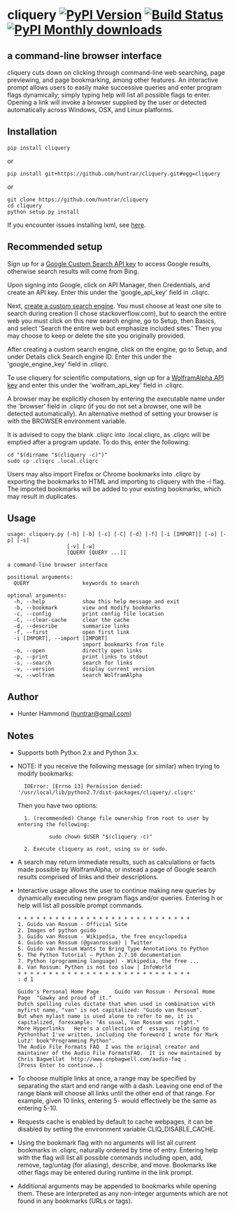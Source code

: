 # cliquery [![PyPI Version](https://img.shields.io/pypi/v/cliquery.svg)](https://pypi.python.org/pypi/cliquery) [![Build Status](https://travis-ci.org/huntrar/cliquery.svg?branch=master)](https://travis-ci.org/huntrar/cliquery) [![PyPI Monthly downloads](https://img.shields.io/pypi/dm/cliquery.svg?style=flat)](https://pypi.python.org/pypi/cliquery)


## a command-line browser interface

cliquery cuts down on clicking through command-line web searching, page previewing, and page bookmarking, among other features. An interactive prompt allows users to easily make successive queries and enter program flags dynamically; simply typing help will list all possible flags to enter. Opening a link will invoke a browser supplied by the user or detected automatically across Windows, OSX, and Linux platforms.

## Installation
    pip install cliquery

or

    pip install git+https://github.com/huntrar/cliquery.git#egg=cliquery

or

    git clone https://github.com/huntrar/cliquery
    cd cliquery
    python setup.py install

If you encounter issues installing lxml, see [here](http://lxml.de/installation.html).

## Recommended setup

Sign up for a [Google Custom Search API key](https://code.google.com/apis/console) to access Google results, otherwise search results will come from Bing.

Upon signing into Google, click on API Manager, then Credentials, and create an API key. Enter this under the 'google_api_key' field in .cliqrc.

Next, [create a custom search engine](https://cse.google.com/all). You must choose at least one site to search during creation (I chose stackoverflow.com), but to search the entire web you must click on this new search engine, go to Setup, then Basics, and select 'Search the entire web but emphasize included sites.' Then you may choose to keep or delete the site you originally provided.

After creating a custom search engine, click on the engine, go to Setup, and under Details click Search engine ID. Enter this under the 'google_engine_key' field in .cliqrc.

To use cliquery for scientific computations, sign up for a [WolframAlpha API key](https://developer.wolframalpha.com/portal/apisignup.html) and enter this under the 'wolfram_api_key' field in .cliqrc.

A browser may be explicitly chosen by entering the executable name under the 'browser' field in .cliqrc (if you do not set a browser, one will be detected automatically). An alternative method of setting your browser is with the BROWSER environment variable.

It is advised to copy the blank .cliqrc into .local.cliqrc, as .cliqrc will be emptied after a program update. To do this, enter the following:

    cd "$(dirname "$(cliquery -c)")"
    sudo cp .cliqrc .local.cliqrc

Users may also import Firefox or Chrome bookmarks into .cliqrc by exporting the bookmarks to HTML and importing to cliquery with the -i flag. The imported bookmarks will be added to your existing bookmarks, which may result in duplicates.

## Usage
    usage: cliquery.py [-h] [-b] [-c] [-C] [-d] [-f] [-i [IMPORT]] [-o] [-p] [-s]
                       [-v] [-w]
                       [QUERY [QUERY ...]]

    a command-line browser interface

    positional arguments:
      QUERY                 keywords to search

    optional arguments:
      -h, --help            show this help message and exit
      -b, --bookmark        view and modify bookmarks
      -c, --config          print config file location
      -C, --clear-cache     clear the cache
      -d, --describe        summarize links
      -f, --first           open first link
      -i [IMPORT], --import [IMPORT]
                            import bookmarks from file
      -o, --open            directly open links
      -p, --print           print links to stdout
      -s, --search          search for links
      -v, --version         display current version
      -w, --wolfram         search WolframAlpha

## Author
* Hunter Hammond (huntrar@gmail.com)

## Notes
* Supports both Python 2.x and Python 3.x.
* NOTE: If you receive the following message (or similar) when trying to modify bookmarks:

        IOError: [Errno 13] Permission denied: '/usr/local/lib/python2.7/dist-packages/cliquery/.cliqrc'

    Then you have two options:

        1. (recommended) Change file ownership from root to user by entering the following:

                sudo chown $USER "$(cliquery -c)" 

        2. Execute cliquery as root, using su or sudo.
* A search may return immediate results, such as calculations or facts made possible by WolframAlpha, or instead a page of Google search results comprised of links and their descriptions.
* Interactive usage allows the user to continue making new queries by dynamically executing new program flags and/or queries. Entering h or help will list all possible prompt commands.
    ```
    + + + + + + + + + + + + + + + + + + + + + + + + + + + +
    1. Guido van Rossum - Official Site
    2. Images of python guido   
    3. Guido van Rossum - Wikipedia, the free encyclopedia
    4. Guido van Rossum (@gvanrossum) | Twitter
    5. Guido van Rossum Wants to Bring Type Annotations to Python
    6. The Python Tutorial — Python 2.7.10 documentation
    7. Python (programming language) - Wikipedia, the free ...
    8. Van Rossum: Python is not too slow | InfoWorld
    + + + + + + + + + + + + + + + + + + + + + + + + + + + +
    : d 1

    Guido's Personal Home Page     Guido van Rossum - Personal Home Page  "Gawky and proud of it."
    Dutch spelling rules dictate that when used in combination with myfirst name, "van" is not capitalized: "Guido van Rossum".
    But when mylast name is used alone to refer to me, it is capitalized, forexample: "As usual, Van Rossum was right."
    More Hyperlinks   Here's a collection of  essays  relating to Pythonthat I've written, including the foreword I wrote for Mark Lutz' book"Programming Python".
    The Audio File Formats FAQ  I was the original creator and maintainer of the Audio File FormatsFAQ.  It is now maintained by Chris Bagwellat  http://www.cnpbagwell.com/audio-faq .
    [Press Enter to continue..]
    ```
* To choose multiple links at once, a range may be specified by separating the start and end range with a dash. Leaving one end of the range blank will choose all links until the other end of that range. For example, given 10 links, entering 5- would effectively be the same as entering 5-10.
* Requests cache is enabled by default to cache webpages, it can be disabled by setting the environment variable CLIQ_DISABLE_CACHE.
* Using the bookmark flag with no arguments will list all current bookmarks in .cliqrc, naturally ordered by time of entry. Entering help with the flag will list all possible commands including open, add, remove, tag/untag (for aliasing), describe, and move. Bookmarks like other flags may be entered during runtime in the link prompt.
* Additional arguments may be appended to bookmarks while opening them. These are interpreted as any non-integer arguments which are not found in any bookmarks (URLs or tags).
